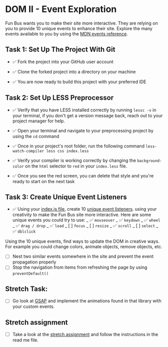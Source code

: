 # DOM II - Event Exploration

Fun Bus wants you to make their site more interactive. They are relying on you to provide 10 unique events to enhance their site. Explore the many events available to you by using the [MDN events reference](https://developer.mozilla.org/en-US/docs/Web/Events).

## Task 1: Set Up The Project With Git

- ✅ Fork the project into your GitHub user account

- ✅ Clone the forked project into a directory on your machine

- ✅ You are now ready to build this project with your preferred IDE

## Task 2: Set Up LESS Preprocessor

- ✅ Verify that you have LESS installed correctly by running `lessc -v` in your terminal, if you don't get a version message back, reach out to your project manager for help.

- ✅ Open your terminal and navigate to your preprocessing project by using the `cd` command

- ✅ Once in your project's root folder, run the following command `less-watch-compiler less css index.less`

- ✅ Verify your compiler is working correctly by changing the `background-color` on the `html` selector to `red` in your `index.less` file.

- ✅ Once you see the red screen, you can delete that style and you're ready to start on the next task

## Task 3: Create Unique Event Listeners

- ✅ Using your [index.js file](js/index.js), create 10 [unique event listeners](https://developer.mozilla.org/en-US/docs/Web/Events). using your creativity to make the Fun Bus site more interactive. Here are some unique events you could try to use:
  _ ✅ `mouseover`
  _ ✅ `keydown`
  _ ✅ `wheel`
  _ ✅ `drag / drop`
  _ ✅ `load`
  _ [ ] `focus`
  _ [ ] `resize`
  _ ✅ `scroll`
  _ [ ] `select`
  _ ✅ `dblclick`

Using the 10 unique events, find ways to update the DOM in creative ways. For example you could change colors, animate objects, remove objects, etc.

- [ ] Nest two similar events somewhere in the site and prevent the event propagation properly
- [ ] Stop the navigation from items from refreshing the page by using `preventDefault()`

## Stretch Task:

- [ ] Go look at [GSAP](https://greensock.com/) and implement the animations found in that library with your custom events.

## Stretch assignment

- [ ] Take a look at the [stretch assignment](stretch-assignment) and follow the instructions in the read me file.
